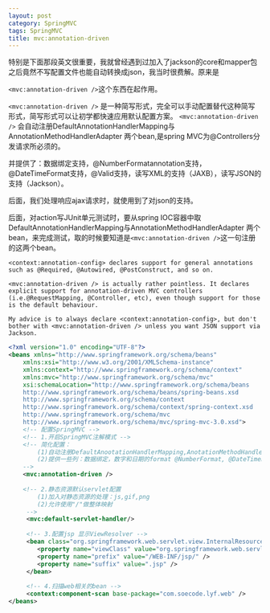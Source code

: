```yaml
---
layout: post
category: SpringMVC
tags: SpringMVC
title: mvc:annotation-driven
---
```


特别是下面那段英文很重要，我就曾经遇到过加入了jackson的core和mapper包之后竟然不写配置文件也能自动转换成json，我当时很费解。原来是

```<mvc:annotation-driven />```这个东西在起作用。

```<mvc:annotation-driven />``` 是一种简写形式，完全可以手动配置替代这种简写形式，简写形式可以让初学都快速应用默认配置方案。
```<mvc:annotation-driven />``` 会自动注册DefaultAnnotationHandlerMapping与AnnotationMethodHandlerAdapter 两个bean,是spring MVC为@Controllers分发请求所必须的。

并提供了：数据绑定支持，@NumberFormatannotation支持，@DateTimeFormat支持，@Valid支持，读写XML的支持（JAXB），读写JSON的支持（Jackson）。

后面，我们处理响应ajax请求时，就使用到了对json的支持。

后面，对action写JUnit单元测试时，要从spring IOC容器中取DefaultAnnotationHandlerMapping与AnnotationMethodHandlerAdapter 两个bean，来完成测试，取的时候要知道是```<mvc:annotation-driven />```这一句注册的这两个bean。

```
<context:annotation-config> declares support for general annotations such as @Required, @Autowired, @PostConstruct, and so on.

<mvc:annotation-driven /> is actually rather pointless. It declares explicit support for annotation-driven MVC controllers (i.e.@RequestMapping, @Controller, etc), even though support for those is the default behaviour.

My advice is to always declare <context:annotation-config>, but don't bother with <mvc:annotation-driven /> unless you want JSON support via Jackson.

```

```xml
<?xml version="1.0" encoding="UTF-8"?>
<beans xmlns="http://www.springframework.org/schema/beans"
	xmlns:xsi="http://www.w3.org/2001/XMLSchema-instance"
	xmlns:context="http://www.springframework.org/schema/context"
	xmlns:mvc="http://www.springframework.org/schema/mvc" 
	xsi:schemaLocation="http://www.springframework.org/schema/beans
	http://www.springframework.org/schema/beans/spring-beans.xsd
	http://www.springframework.org/schema/context
	http://www.springframework.org/schema/context/spring-context.xsd
	http://www.springframework.org/schema/mvc
	http://www.springframework.org/schema/mvc/spring-mvc-3.0.xsd">
	<!-- 配置SpringMVC -->
	<!-- 1.开启SpringMVC注解模式 -->
	<!-- 简化配置： 
		(1)自动注册DefaultAnootationHandlerMapping,AnotationMethodHandlerAdapter 
		(2)提供一些列：数据绑定，数字和日期的format @NumberFormat, @DateTimeFormat, xml,json默认读写支持 
	-->
	<mvc:annotation-driven />
	
	<!-- 2.静态资源默认servlet配置
		(1)加入对静态资源的处理：js,gif,png
		(2)允许使用"/"做整体映射
	 -->
	 <mvc:default-servlet-handler/>
	 
	 <!-- 3.配置jsp 显示ViewResolver -->
	 <bean class="org.springframework.web.servlet.view.InternalResourceViewResolver">
	 	<property name="viewClass" value="org.springframework.web.servlet.view.JstlView" />
	 	<property name="prefix" value="/WEB-INF/jsp/" />
	 	<property name="suffix" value=".jsp" />
	 </bean>
	 
	 <!-- 4.扫描web相关的bean -->
	 <context:component-scan base-package="com.soecode.lyf.web" />
</beans>
```